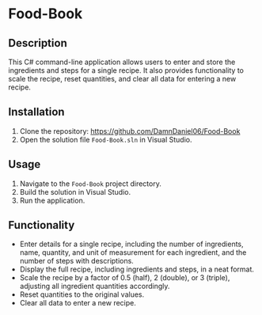 # Food-Book

## Description
This C# command-line application allows users to enter and store the ingredients and steps for a single recipe. It also provides functionality to scale the recipe, reset quantities, and clear all data for entering a new recipe.



## Installation
1. Clone the repository:
  https://github.com/DamnDaniel06/Food-Book
2. Open the solution file `Food-Book.sln` in Visual Studio.

## Usage
1. Navigate to the `Food-Book` project directory.
2. Build the solution in Visual Studio.
3. Run the application.

## Functionality
- Enter details for a single recipe, including the number of ingredients, name, quantity, and unit of measurement for each ingredient, and the number of steps with descriptions.
- Display the full recipe, including ingredients and steps, in a neat format.
- Scale the recipe by a factor of 0.5 (half), 2 (double), or 3 (triple), adjusting all ingredient quantities accordingly.
- Reset quantities to the original values.
- Clear all data to enter a new recipe.
